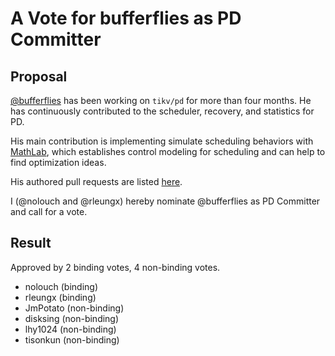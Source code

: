 # A Vote for bufferflies as PD Committer

## Proposal

[@bufferflies](https://github.com/bufferflies) has been working on `tikv/pd` for more than four months. He has continuously contributed to the scheduler, recovery, and statistics for PD.

His main contribution is implementing simulate scheduling behaviors with [MathLab](https://github.com/bufferflies/tidb-simulink), which establishes control modeling for scheduling and can help to find optimization ideas.

His authored pull requests are listed [here](https://github.com/tikv/pd/pulls?q=+is%3Apr+author%3Abufferflies+).

I (@nolouch and @rleungx) hereby nominate @bufferflies as PD Committer and call for a vote.

## Result

Approved by 2 binding votes, 4 non-binding votes.

* nolouch (binding)
* rleungx (binding)
* JmPotato (non-binding)
* disksing (non-binding)
* lhy1024 (non-binding)
* tisonkun (non-binding)
